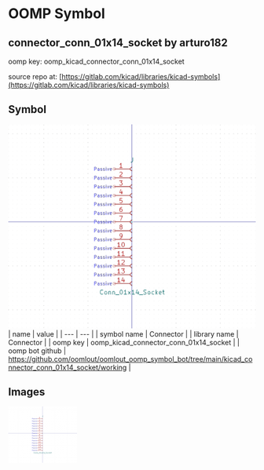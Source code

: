 # OOMP Symbol  
## connector_conn_01x14_socket  by arturo182  
  
oomp key: oomp_kicad_connector_conn_01x14_socket  
  
source repo at: [https://gitlab.com/kicad/libraries/kicad-symbols](https://gitlab.com/kicad/libraries/kicad-symbols)  
## Symbol  
  
[![working.png](working_600.png)](working.png)  
| name | value | 
| --- | --- | 
| symbol name | Connector | 
| library name | Connector | 
| oomp key | oomp_kicad_connector_conn_01x14_socket | 
| oomp bot github | https://github.com/oomlout/oomlout_oomp_symbol_bot/tree/main/kicad_connector_conn_01x14_socket/working | 
## Images  
  
[![working.png](working_140.png)](working.png)  
